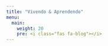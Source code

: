 ```yaml
---
title: "Vivendo & Aprendendo"
menu:
  main:
    weight: 20
    pre: <i class="fas fa-blog"></i>
---
```

